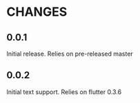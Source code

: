# CHANGES

## 0.0.1

Initial release.  Relies on pre-released master

## 0.0.2

Initial text support.  Relies on flutter 0.3.6